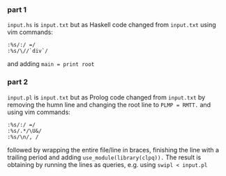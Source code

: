 ### part 1
`input.hs` is `input.txt` but as Haskell code
changed from `input.txt` using vim commands:
```
:%s/:/ =/
:%s/\//`div`/
```
and adding `main = print root`
### part 2
`input.pl` is `input.txt` but as Prolog code
changed from `input.txt` by removing the humn line and changing the root line to `PLMP = RMTT.` and using vim commands:
```
:%s/:/ =/
:%s/.*/\U&/
:%s/\n/, /
```
followed by wrapping the entire file/line in braces, finishing the line with a trailing period and adding `use_module(library(clpq)).`
The result is obtaining by running the lines as queries, e.g. using `swipl < input.pl`